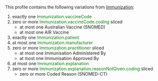 This profile contains the following variations from [Immunization](http://hl7.org/fhir/StructureDefinition/Immunization):

1. exactly one <span style='color:green'>Immunization.vaccineCode</span>
1. zero or more <span style='color:green'>Immunization.vaccineCode.coding</span> sliced
   * at most one Australian Vaccine (SNOMED)
   * at most one AIR Vaccine
1. exactly one <span style='color:green'>Immunization.patient</span>
1. at most one <span style='color:green'>Immunization.manufacturer</span>
1. zero or more <span style='color:green'>Immunization.practitioner</span> sliced
   * at most one Immunisation Administered By
   * at most one Immunisation Approved By
1. at most one <span style='color:green'>Immunization.explanation</span>
1. zero or more <span style='color:green'>Immunization.explanation.reasonNotGiven.coding</span> sliced
   * zero or more Coded Reason (SNOMED-CT)